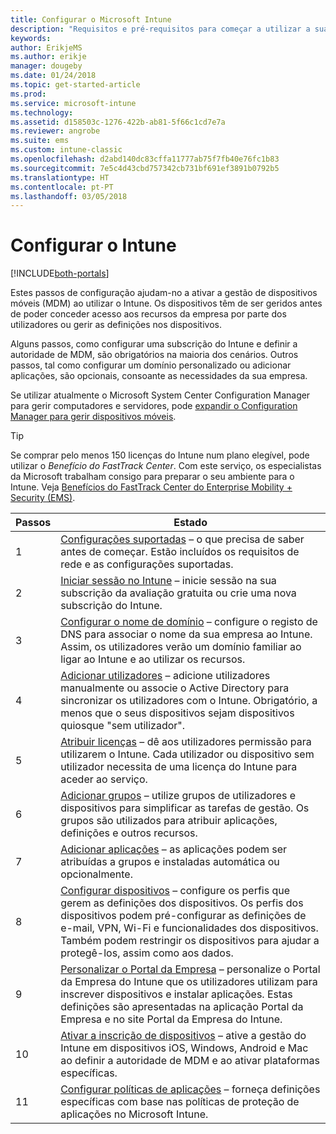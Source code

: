 ```yaml
---
title: Configurar o Microsoft Intune
description: "Requisitos e pré-requisitos para começar a utilizar a sua subscrição do Intune"
keywords: 
author: ErikjeMS
ms.author: erikje
manager: dougeby
ms.date: 01/24/2018
ms.topic: get-started-article
ms.prod: 
ms.service: microsoft-intune
ms.technology: 
ms.assetid: d158503c-1276-422b-ab81-5f66c1cd7e7a
ms.reviewer: angrobe
ms.suite: ems
ms.custom: intune-classic
ms.openlocfilehash: d2abd140dc83cffa11777ab75f7fb40e76fc1b83
ms.sourcegitcommit: 7e5c4d43cbd757342cb731bf691ef3891b0792b5
ms.translationtype: HT
ms.contentlocale: pt-PT
ms.lasthandoff: 03/05/2018
---
```

# <a name="set-up-intune"></a>Configurar o Intune

[!INCLUDE[both-portals](./includes/note-for-both-portals.md)]

Estes passos de configuração ajudam-no a ativar a gestão de dispositivos móveis (MDM) ao utilizar o Intune. Os dispositivos têm de ser geridos antes de poder conceder acesso aos recursos da empresa por parte dos utilizadores ou gerir as definições nos dispositivos.

Alguns passos, como configurar uma subscrição do Intune e definir a autoridade de MDM, são obrigatórios na maioria dos cenários. Outros passos, tal como configurar um domínio personalizado ou adicionar aplicações, são opcionais, consoante as necessidades da sua empresa.

Se utilizar atualmente o Microsoft System Center Configuration Manager para gerir computadores e servidores, pode [expandir o Configuration Manager para gerir dispositivos móveis](https://docs.microsoft.com/sccm/mdm/understand/choose-between-standalone-intune-and-hybrid-mobile-device-management).

>[!TIP]
>Se comprar pelo menos 150 licenças do Intune num plano elegível, pode utilizar o *Benefício do FastTrack Center*. Com este serviço, os especialistas da Microsoft trabalham consigo para preparar o seu ambiente para o Intune. Veja [Benefícios do FastTrack Center do Enterprise Mobility + Security (EMS)](https://docs.microsoft.com/enterprise-mobility-security/Solutions/enterprise-mobility-fasttrack-program).



| Passos | Estado  |
| ------------- |-------------|
| 1  | [Configurações suportadas](supported-devices-browsers.md) – o que precisa de saber antes de começar. Estão incluídos os requisitos de rede e as configurações suportadas.|
| 2 |  [Iniciar sessão no Intune](account-sign-up.md) – inicie sessão na sua subscrição da avaliação gratuita ou crie uma nova subscrição do Intune. |  
| 3 | [Configurar o nome de domínio](custom-domain-name-configure.md) – configure o registo de DNS para associar o nome da sua empresa ao Intune. Assim, os utilizadores verão um domínio familiar ao ligar ao Intune e ao utilizar os recursos.  |
| 4 | [Adicionar utilizadores](users-add.md) – adicione utilizadores manualmente ou associe o Active Directory para sincronizar os utilizadores com o Intune. Obrigatório, a menos que o seus dispositivos sejam dispositivos quiosque "sem utilizador". |
| 5 | [Atribuir licenças](licenses-assign.md) – dê aos utilizadores permissão para utilizarem o Intune. Cada utilizador ou dispositivo sem utilizador necessita de uma licença do Intune para aceder ao serviço.|
| 6 |  [Adicionar grupos](groups-add.md) – utilize grupos de utilizadores e dispositivos para simplificar as tarefas de gestão. Os grupos são utilizados para atribuir aplicações, definições e outros recursos. |
| 7 | [Adicionar aplicações](apps-add.md) – as aplicações podem ser atribuídas a grupos e instaladas automática ou opcionalmente. |
| 8 | [Configurar dispositivos](device-profiles.md) – configure os perfis que gerem as definições dos dispositivos. Os perfis dos dispositivos podem pré-configurar as definições de e-mail, VPN, Wi-Fi e funcionalidades dos dispositivos. Também podem restringir os dispositivos para ajudar a protegê-los, assim como aos dados.  |
| 9 | [Personalizar o Portal da Empresa](company-portal-app.md) – personalize o Portal da Empresa do Intune que os utilizadores utilizam para inscrever dispositivos e instalar aplicações. Estas definições são apresentadas na aplicação Portal da Empresa e no site Portal da Empresa do Intune. |
| 10 | [Ativar a inscrição de dispositivos](mdm-authority-set.md) – ative a gestão do Intune em dispositivos iOS, Windows, Android e Mac ao definir a autoridade de MDM e ao ativar plataformas específicas. |
| 11 | [Configurar políticas de aplicações](app-protection-policy.md) – forneça definições específicas com base nas políticas de proteção de aplicações no Microsoft Intune. |
